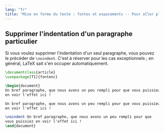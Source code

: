 ```yaml
---
lang: "fr"
title: "Mise en forme du texte : fontes et espacements -- Pour aller plus loin"
---
```


## Supprimer l'indentation d'un paragraphe particulier

Si vous voulez supprimer l'indentation d'un seul paragraphe, vous pouvez le
précéder de `\noindent`. C'est à réserver pour les cas exceptionnels ;
en général, LaTeX sait s'en occuper automatiquement.

```latex
\documentclass{article}
\usepackage[T1]{fontenc}

\begin{document}
Un bref paragraphe, que nous avons un peu rempli pour que vous puissiez
en voir l'effet ici !

Un bref paragraphe, que nous avons un peu rempli pour que vous puissiez
en voir l'effet ici !

\noindent Un bref paragraphe, que nous avons un peu rempli pour que
vous puissiez en voir l'effet ici !
\end{document}
```
